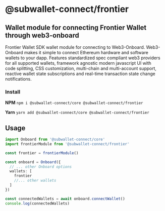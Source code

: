 # @subwallet-connect/frontier

## Wallet module for connecting Frontier Wallet through web3-onboard

Frontier Wallet SDK wallet module for connecting to Web3-Onboard. Web3-Onboard makes it simple to connect Ethereum hardware and software wallets to your dapp. Features standardized spec compliant web3 providers for all supported wallets, framework agnostic modern javascript UI with code splitting, CSS customization, multi-chain and multi-account support, reactive wallet state subscriptions and real-time transaction state change notifications.

### Install

**NPM**
`npm i @subwallet-connect/core @subwallet-connect/frontier`

**Yarn**
`yarn add @subwallet-connect/core @subwallet-connect/frontier`

## Usage

```typescript
import Onboard from '@subwallet-connect/core'
import frontierModule from '@subwallet-connect/frontier'

const frontier = frontierModule()

const onboard = Onboard({
  // ... other Onboard options
  wallets: [
    frontier
    //... other wallets
  ]
})

const connectedWallets = await onboard.connectWallet()
console.log(connectedWallets)
```